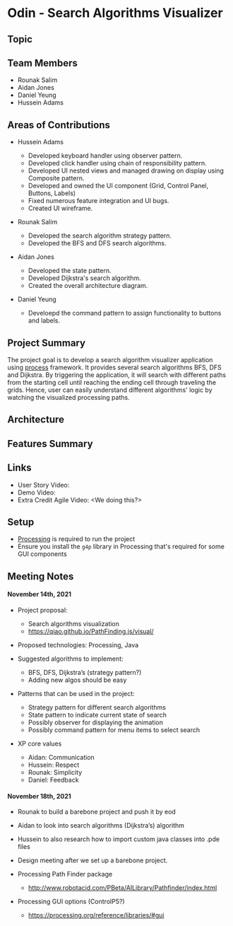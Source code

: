 # Odin - Search Algorithms Visualizer

## Topic

## Team Members

- Rounak Salim
- Aidan Jones
- Daniel Yeung
- Hussein Adams

## Areas of Contributions

 - Hussein Adams
    - Developed keyboard handler using observer pattern.
    - Developed click handler using chain of responsibility pattern.
    - Developed UI nested views and managed drawing on display using Composite pattern.
    - Developed and owned the UI component (Grid, Control Panel, Buttons, Labels)
    - Fixed numerous feature integration and UI bugs.
    - Created UI wireframe.


- Rounak Salim
    - Developed the search algorithm strategy pattern.
    - Developed the BFS and DFS search algorithms.


- Aidan Jones
    - Developed the state pattern.
    - Developed Dijkstra's search algorithm.
    - Created the overall architecture diagram.


- Daniel Yeung
    - Develoepd the command pattern to assign functionality to buttons and labels.



## Project Summary
  The project goal is to develop a search algorithm visualizer application using [process](https://www.processing.org/) framework. It provides several search algorithms BFS, DFS and Dijkstra. By triggering the application, it will search with different paths from the starting cell until reaching the ending cell through traveling the grids. Hence, user can easily understand different algorithms' logic by watching the visualized processing paths.
  

## Architecture

## Features Summary

## Links

- User Story Video:
- Demo Video:
- Extra Credit Agile Video: <We doing this?>

## Setup

- [Processing](https://www.processing.org/) is required to run the project
- Ensure you install the `g4p` library in Processing that's required for some GUI components

## Meeting Notes

#### November 14th, 2021

- Project proposal:

  - Search algorithms visualization
  - https://qiao.github.io/PathFinding.js/visual/

- Proposed technologies: Processing, Java

- Suggested algorithms to implement:

  - BFS, DFS, Dijkstra’s (strategy pattern?)
  - Adding new algos should be easy

- Patterns that can be used in the project:

  - Strategy pattern for different search algorithms
  - State pattern to indicate current state of search
  - Possibly observer for displaying the animation
  - Possibly command pattern for menu items to select search

- XP core values
  - Aidan: Communication
  - Hussein: Respect
  - Rounak: Simplicity
  - Daniel: Feedback

#### November 18th, 2021

- Rounak to build a barebone project and push it by eod
- Aidan to look into search algorithms (Dijkstra’s) algorithm
- Hussein to also research how to import custom java classes into .pde files
- Design meeting after we set up a barebone project.

- Processing Path Finder package

  - http://www.robotacid.com/PBeta/AILibrary/Pathfinder/index.html

- Processing GUI options (ControlP5?)
  - https://processing.org/reference/libraries/#gui
